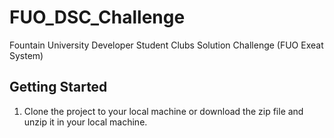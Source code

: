 # FUO_DSC_Challenge

Fountain University Developer Student Clubs Solution Challenge (FUO Exeat System)

## Getting Started

1. Clone the project to your local machine or download the zip file and unzip it in your local machine.
